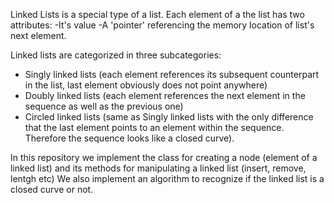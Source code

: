 Linked Lists is a special type of a list. Each element of a the list has two attributes:
-It's value 
-A 'pointer' referencing the memory location of list's next element.

Linked lists are categorized in three subcategories:
- Singly linked lists  (each element references its subsequent counterpart in the list, last element obviously does not point anywhere)
- Doubly linked lists (each element references the next element in the sequence as well as the previous one)
- Circled linked lists (same as Singly linked lists with the only difference that the last element points to an element within the sequence. Therefore the sequence
                        looks like a closed curve).
                        
In this repository we implement the class for creating a node (element of a linked list) and its methods for manipulating a linked list (insert, remove,  lentgh etc)
We also implement an algorithm to recognize if the linked list is a closed curve or not.


